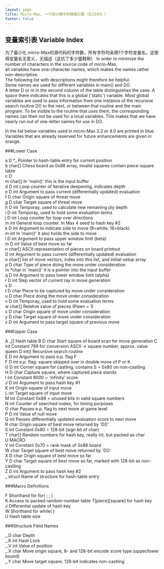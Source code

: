 ```yaml
---
layout: page
title: Micro-Max, 一个短小精干的棋类引擎（仅133行 ）
footer: false
---
```



变量索引表 Variable Index  
------

为了最小化 micro-Max的源代码的字符数，所有字符均采用1个字符变量名，这使得变量名无意义，无描述（这坑了多少童鞋啊）
In order to minimize the number of characters in the source code of micro-Max,  
all variables have one-character names, which makes the names rather non-descriptive.   
The following list with descriptions might therefore be helpful.   
Some names are used for different variables in main() and D().   
A letter D or m in the second column of the table distinguishes the case. A space there indicates that this is a global ('static') variable. Most global variables are used to pass information from one instance of the recursive search routine D() to the next, or between that routine and the main program. To be visible to the routine that uses them, the corresponding names can then not be used for a local variables. This makes that we have nearly run out of one-letter names for use in D().

In the list below variables used in micro-Max 3.2 or 4.0 are printed in blue. Variables that are already reserved for future enhancements are given in orange.

###Lower Case

a  D *_      Pointer to hash-table entry for current position  
b    char[]  Chess board as 0x88 array, invalid squares contain piece-square table  
c  D  
   m char[]  In 'main()' this is the input buffer  
d  D int     Loop counter of iterative deepening, indicates depth  
e  D int     Argument to pass current (differentially updated) evaluation  
f  D char    Origin square of threat move  
g  D char    Target square of threat move  
h  D int     Temporay, used to calculate new remaining ply depth  
i  D int     Temporay, used to hold some evaluation terms  
j  D int     Loop counter for loop over directions  
   m int     General loop counter. In Max 4 seed to hash key #2  
k  D int     Argument to indicate side to move (8=white, 16=black)  
   m int     In 'main()' it also holds the side to move  
l  D int     Argument to pass upper window limit (beta)  
m  D int     Value of best move so far  
n    char[]  ASCII representation of pieces on board printout  
   D int     Argument to pass current (differentially updated) evaluation  
o    char[]  list of move vectors, index into this list, and initial-setup array  
p  D char    Type of piece doing the move under consideration  
   m *char   in 'main()' it is a pointer into the input buffer  
q  D int     Argument to pass lower window limit (alpha)  
r  D int     Step vector of current ray in move generation  
s  D  
t  D char    Piece to be captured by move under consideration  
u  D char    Piece doing the move under consideration  
v  D int     Temporay, used to hold some evaluation terms  
w    char[]  Relative value of pieces (Pawn = 1)  
x  D char    Origin square of move under consideration  
y  D char    Target square of move under consideration  
z  D int     Argument to pass target square of previous move  

###Upper Case  

A    _[]     Hash table
B  D char    Start square of board scan for move generation
C    int     Constant 799 for conversion ASCII -> square number, approx. value queen
D    int()   Recursive search routine   
E  D int     Argument to pass e.p. flag F  
F  D int     e.p. flag: square skipped over in double move of P or K  
G  D int     Corner square for castling, contains S = 0x80 on non-castling  
H  D char    Capture square, where captured piece stands  
I    int     Constant 8000 = 'infinity' score  
J  D int     Argument to pass hash key #1  
K    int     Origin square of input move  
L    int     Target square of input move  
M    int     Constant 0x88 = unused bits in valid square numbers  
N    int     Counter of searched nodes, for timing purposes  
O    char    Passes e.p. flag to next move at game level  
P  D int     Value of null move  
Q    int     Passes differentially updated evaluation score to next move  
R    char    Origin square of best move returned by 'D()'  
S    int     Constant 0x80 = 128-bit (sign bit of char)  
T    char[]  Random numbers for hash key, really int, but packed as char  
U    MACRO  
V    int     Constant 0x70 = rank mask of 0x88 board  
W    char    Target square of best move returned by 'D()'  
X  D char    Origin square of best move so far  
Y  D char    Target square of best move so far, marked with 128-bit as non-castling  
Z  D int     Argument to pass hash key #2  
_    struct  Name of structure for hash-table entry  

###Macro Definitions  

F   Shorthand for for( ; ; )  
K   Access to packed random-number table T[piece][square] for hash key  
J   Differential update of hash key  
W   Shorthand for while( )  
U   Hash table size  

###Structure Field Names  

_.D   char   Depth  
_.K   int    Hash Lock  
_.V   int    Value of position  
_.X   char   Move origin square, 8- and 128-bit encode score type (upper/lower bound)  
_.Y   char   Move target square, 128-bit indicates non-castling  